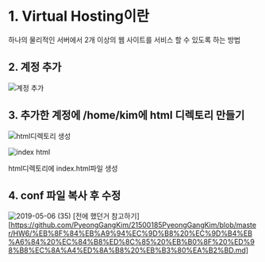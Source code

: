 # 1. Virtual Hosting이란

  하나의 물리적인 서버에서 2개 이상의 웹 사이트를 서비스 할 수 있도록 하는 방법
  
## 2. 계정 추가

![계정 추가](https://user-images.githubusercontent.com/49421197/57215197-20edc680-7027-11e9-9be6-9d3f21259136.png)

## 3. 추가한 계정에 /home/kim에 html 디렉토리 만들기

![html디렉토리 생성](https://user-images.githubusercontent.com/49421197/57215277-54c8ec00-7027-11e9-8b58-8c9c365716ac.png)

![index html](https://user-images.githubusercontent.com/49421197/57215316-7033f700-7027-11e9-9005-97d51fdaa2fa.png)

html디렉토리에 index.html파일 생성

## 4. conf 파일 복사 후 수정
![2019-05-06 (35)](https://user-images.githubusercontent.com/49421197/57215406-be48fa80-7027-11e9-8c8a-a3da22ffb276.png)
[전에 했던거 참고하기][https://github.com/PyeongGangKim/21500185PyeongGangKim/blob/master/HW6/%EB%8F%84%EB%A9%94%EC%9D%B8%20%EC%9D%B4%EB%A6%84%20%EC%84%B8%ED%8C%85%20%EB%B0%8F%20%ED%98%B8%EC%8A%A4%ED%8A%B8%20%EB%B3%80%EA%B2%BD.md]
